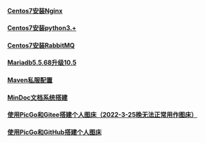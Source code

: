 
#### [Centos7安装Nginx](./工具服务搭建/Centos7安装Nginx.md)
#### [Centos7安装python3.+](./工具服务搭建/Centos7安装python3.+.md)
#### [Centos7安装RabbitMQ](./工具服务搭建/Centos7安装RabbitMQ.md)
#### [Mariadb5.5.68升级10.5](./工具服务搭建/Mariadb5.5.68升级10.5.md)
#### [Maven私服配置](./工具服务搭建/Maven私服配置.md)
#### [MinDoc文档系统搭建](./工具服务搭建/MinDoc文档系统搭建.md)
#### [使用PicGo和Gitee搭建个人图床（2022-3-25晚无法正常用作图床）](./工具服务搭建/使用PicGo和Gitee搭建个人图床（2022-3-25晚无法正常用作图床）.md)
#### [使用PicGo和GitHub搭建个人图床](./工具服务搭建/使用PicGo和GitHub搭建个人图床.md)
